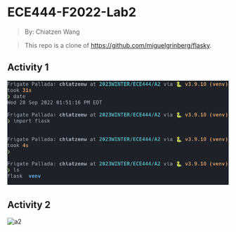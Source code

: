 # ECE444-F2022-Lab2

> By: Chiatzen Wang

> This repo is a clone of 
https://github.com/miguelgrinberg/flasky.  

## Activity 1
![a1](a1.png)

## Activity 2
![a2](.png)